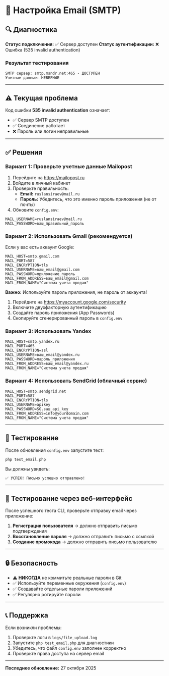# 📧 Настройка Email (SMTP)

## 🔍 Диагностика

**Статус подключения:** ✅ Сервер доступен
**Статус аутентификации:** ❌ Ошибка (535 invalid authentication)

### Результат тестирования
```
SMTP сервер: smtp.msndr.net:465 - ДОСТУПЕН
Учетные данные: НЕВЕРНЫЕ
```

---

## ⚠️ Текущая проблема

Код ошибки **535 invalid authentication** означает:
- ✅ Сервер SMTP доступен
- ✅ Соединение работает
- ❌ Пароль или логин неправильные

---

## ✅ Решения

### Вариант 1: Проверьте учетные данные Mailopost

1. Перейдите на https://mailopost.ru
2. Войдите в личный кабинет
3. Проверьте правильность:
   - **Email:** `ruslansiraev@mail.ru`
   - **Пароль:** Убедитесь, что это именно пароль приложения (не от почты)
4. Обновите `config.env`:
```env
MAIL_USERNAME=ruslansiraev@mail.ru
MAIL_PASSWORD=ваш_правильный_пароль
```

### Вариант 2: Использовать Gmail (рекомендуется)

Если у вас есть аккаунт Google:

```env
MAIL_HOST=smtp.gmail.com
MAIL_PORT=587
MAIL_ENCRYPTION=tls
MAIL_USERNAME=ваш_email@gmail.com
MAIL_PASSWORD=приложение_пароль
MAIL_FROM_ADDRESS=ваш_email@gmail.com
MAIL_FROM_NAME="Система учета продаж"
```

**Важно:** Используйте пароль приложения, не пароль от аккаунта!
1. Перейдите на https://myaccount.google.com/security
2. Включите двухфакторную аутентификацию
3. Создайте пароль приложения (App Passwords)
4. Скопируйте сгенерированный пароль в `config.env`

### Вариант 3: Использовать Yandex

```env
MAIL_HOST=smtp.yandex.ru
MAIL_PORT=465
MAIL_ENCRYPTION=ssl
MAIL_USERNAME=ваш_email@yandex.ru
MAIL_PASSWORD=пароль_приложения
MAIL_FROM_ADDRESS=ваш_email@yandex.ru
MAIL_FROM_NAME="Система учета продаж"
```

### Вариант 4: Использовать SendGrid (облачный сервис)

```env
MAIL_HOST=smtp.sendgrid.net
MAIL_PORT=587
MAIL_ENCRYPTION=tls
MAIL_USERNAME=apikey
MAIL_PASSWORD=SG.ваш_api_key
MAIL_FROM_ADDRESS=info@yourdomain.com
MAIL_FROM_NAME="Система учета продаж"
```

---

## 🧪 Тестирование

После обновления `config.env` запустите тест:

```bash
php test_email.php
```

Вы должны увидеть:
```
✅ УСПЕХ! Письмо успешно отправлено!
```

---

## 📱 Тестирование через веб-интерфейс

После успешного теста CLI, проверьте отправку email через приложение:

1. **Регистрация пользователя** → должно отправить письмо подтверждения
2. **Восстановление пароля** → должно отправить письмо с ссылкой
3. **Создание промокода** → должно отправить письмо пользователю

---

## 🔒 Безопасность

- ⚠️ **НИКОГДА** не коммитьте реальные пароли в Git
- ✅ Используйте переменные окружения (`config.env`)
- ✅ Создавайте отдельные пароли приложений
- ✅ Регулярно ротируйте пароли

---

## 📞 Поддержка

Если возникли проблемы:
1. Проверьте логи в `logs/file_upload.log`
2. Запустите `php test_email.php` для диагностики
3. Убедитесь, что файл `config.env` заполнен корректно
4. Проверьте права доступа на сервер email

---

**Последнее обновление:** 27 октября 2025

